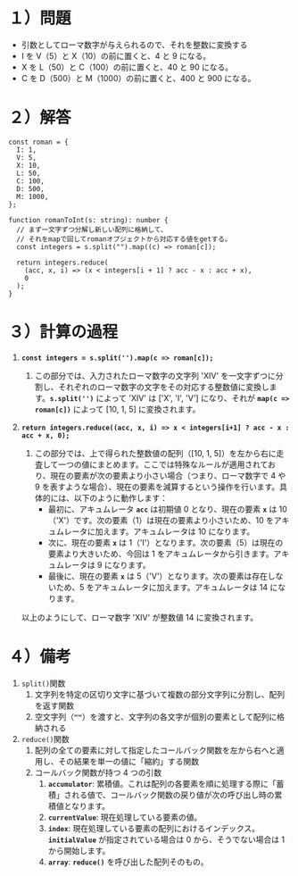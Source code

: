 # １）問題

- 引数としてローマ数字が与えられるので、それを整数に変換する
- I を V（5）と X（10）の前に置くと、4 と 9 になる。
- X を L（50）と C（100）の前に置くと、40 と 90 になる。
- C を D（500）と M（1000）の前に置くと、400 と 900 になる。

# ２）解答

```tsx
const roman = {
  I: 1,
  V: 5,
  X: 10,
  L: 50,
  C: 100,
  D: 500,
  M: 1000,
};

function romanToInt(s: string): number {
  // まず一文字ずつ分解し新しい配列に格納して、
  // それをmapで回してromanオブジェクトから対応する値をgetする。
  const integers = s.split("").map((c) => roman[c]);

  return integers.reduce(
    (acc, x, i) => (x < integers[i + 1] ? acc - x : acc + x),
    0
  );
}
```

# ３）計算の過程

1. **`const integers = s.split('').map(c => roman[c]);`**
   1. この部分では、入力されたローマ数字の文字列 'XIV' を一文字ずつに分割し、それぞれのローマ数字の文字をその対応する整数値に変換します。**`s.split('')`** によって 'XIV' は ['X', 'I', 'V'] になり、それが **`map(c => roman[c])`** によって [10, 1, 5] に変換されます。
2. **`return integers.reduce((acc, x, i) => x < integers[i+1] ? acc - x : acc + x, 0);`**

   1. この部分では、上で得られた整数値の配列（[10, 1, 5]）を左から右に走査して一つの値にまとめます。ここでは特殊なルールが適用されており、現在の要素が次の要素より小さい場合（つまり、ローマ数字で 4 や 9 を表すような場合）、現在の要素を減算するという操作を行います。具体的には、以下のように動作します：
      - 最初に、アキュムレータ **`acc`** は初期値 0 となり、現在の要素 **`x`** は 10（'X'）です。次の要素（1）は現在の要素より小さいため、10 をアキュムレータに加えます。アキュムレータは 10 になります。
      - 次に、現在の要素 **`x`** は 1（'I'）となります。次の要素（5）は現在の要素より大きいため、今回は 1 をアキュムレータから引きます。アキュムレータは 9 になります。
      - 最後に、現在の要素 **`x`** は 5（'V'）となります。次の要素は存在しないため、5 をアキュムレータに加えます。アキュムレータは 14 になります。

   以上のようにして、ローマ数字 'XIV' が整数値 14 に変換されます。

# ４）備考

1. `split()`関数
   1. 文字列を特定の区切り文字に基づいて複数の部分文字列に分割し、配列を返す関数
   2. 空文字列（**`""`**）を渡すと、文字列の各文字が個別の要素として配列に格納される
2. `reduce()`関数
   1. 配列の全ての要素に対して指定したコールバック関数を左から右へと適用し、その結果を単一の値に「縮約」する関数
   2. コールバック関数が持つ 4 つの引数
      1. **`accumulator`**: 累積値。これは配列の各要素を順に処理する際に「蓄積」される値で、コールバック関数の戻り値が次の呼び出し時の累積値となります。
      2. **`currentValue`**: 現在処理している要素の値。
      3. **`index`**: 現在処理している要素の配列におけるインデックス。**`initialValue`** が指定されている場合は 0 から、そうでない場合は 1 から開始します。
      4. **`array`**: **`reduce()`** を呼び出した配列そのもの。
